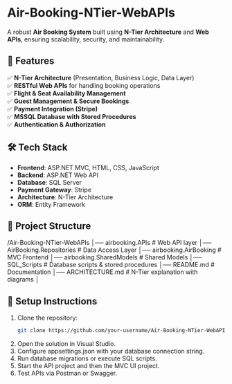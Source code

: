 # **Air-Booking-NTier-WebAPIs**  

A robust **Air Booking System** built using **N-Tier Architecture** and **Web APIs**, ensuring scalability, security, and maintainability.  

## **📌 Features**  
✅ **N-Tier Architecture** (Presentation, Business Logic, Data Layer)  
✅ **RESTful Web APIs** for handling booking operations  
✅ **Flight & Seat Availability Management**  
✅ **Guest Management & Secure Bookings**  
✅ **Payment Integration (Stripe)**  
✅ **MSSQL Database with Stored Procedures**  
✅ **Authentication & Authorization**  

## **🛠️ Tech Stack**  
- **Frontend**: ASP.NET MVC, HTML, CSS, JavaScript  
- **Backend**: ASP.NET Web API  
- **Database**: SQL Server  
- **Payment Gateway**: Stripe  
- **Architecture**: N-Tier Architecture  
- **ORM**: Entity Framework  

## **📂 Project Structure**  

/Air-Booking-NTier-WebAPIs │── airbooking.APIs # Web API layer │── AirBooking.Repositories # Data Access Layer │── airbooking.AirBooking # MVC Frontend │── airbooking.SharedModels # Shared Models │── SQL_Scripts # Database scripts & stored procedures │── README.md # Documentation │── ARCHITECTURE.md # N-Tier explanation with diagrams │


## **🚀 Setup Instructions**  
1. Clone the repository:  
   ```sh
   git clone https://github.com/your-username/Air-Booking-NTier-WebAPIs.git
2. Open the solution in Visual Studio.
3. Configure appsettings.json with your database connection string.
4. Run database migrations or execute SQL scripts.
5. Start the API project and then the MVC UI project.
6. Test APIs via Postman or Swagger.
